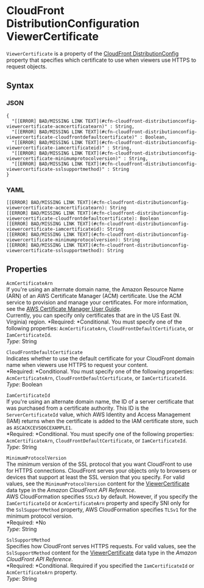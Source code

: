 # CloudFront DistributionConfiguration ViewerCertificate<a name="aws-properties-cloudfront-distributionconfig-viewercertificate"></a>

`ViewerCertificate` is a property of the [CloudFront DistributionConfig](aws-properties-cloudfront-distributionconfig.md) property that specifies which certificate to use when viewers use HTTPS to request objects\.

## Syntax<a name="w3ab2c21c14d226b5"></a>

### JSON<a name="aws-properties-cloudfront-distributionconfig-viewercertificate-syntax.json"></a>

```
{
  "[[ERROR] BAD/MISSING LINK TEXT](#cfn-cloudfront-distributionconfig-viewercertificate-acmcertificatearn)" : String,
  "[[ERROR] BAD/MISSING LINK TEXT](#cfn-cloudfront-distributionconfig-viewercertificate-cloudfrontdefaultcertificate)" : Boolean,
  "[[ERROR] BAD/MISSING LINK TEXT](#cfn-cloudfront-distributionconfig-viewercertificate-iamcertificateid)" : String,
  "[[ERROR] BAD/MISSING LINK TEXT](#cfn-cloudfront-distributionconfig-viewercertificate-minimumprotocolversion)" : String,
  "[[ERROR] BAD/MISSING LINK TEXT](#cfn-cloudfront-distributionconfig-viewercertificate-sslsupportmethod)" : String
}
```

### YAML<a name="aws-properties-cloudfront-distributionconfig-viewercertificate-syntax.yaml"></a>

```
[[ERROR] BAD/MISSING LINK TEXT](#cfn-cloudfront-distributionconfig-viewercertificate-acmcertificatearn): String
[[ERROR] BAD/MISSING LINK TEXT](#cfn-cloudfront-distributionconfig-viewercertificate-cloudfrontdefaultcertificate): Boolean
[[ERROR] BAD/MISSING LINK TEXT](#cfn-cloudfront-distributionconfig-viewercertificate-iamcertificateid): String
[[ERROR] BAD/MISSING LINK TEXT](#cfn-cloudfront-distributionconfig-viewercertificate-minimumprotocolversion): String
[[ERROR] BAD/MISSING LINK TEXT](#cfn-cloudfront-distributionconfig-viewercertificate-sslsupportmethod): String
```

## Properties<a name="w3ab2c21c14d226b7"></a>

`AcmCertificateArn`  
If you're using an alternate domain name, the Amazon Resource Name \(ARN\) of an AWS Certificate Manager \(ACM\) certificate\. Use the ACM service to provision and manage your certificates\. For more information, see the [AWS Certificate Manager User Guide](http://docs.aws.amazon.com/acm/latest/userguide/)\.  
Currently, you can specify only certificates that are in the US East \(N\. Virginia\) region\.
*Required: *Conditional\. You must specify one of the following properties: `AcmCertificateArn`, `CloudFrontDefaultCertificate`, or `IamCertificateId`\.  
*Type*: String

`CloudFrontDefaultCertificate`  
Indicates whether to use the default certificate for your CloudFront domain name when viewers use HTTPS to request your content\.  
*Required: *Conditional\. You must specify one of the following properties: `AcmCertificateArn`, `CloudFrontDefaultCertificate`, or `IamCertificateId`\.  
*Type*: Boolean

`IamCertificateId`  
If you're using an alternate domain name, the ID of a server certificate that was purchased from a certificate authority\. This ID is the `ServerCertificateId` value, which AWS Identity and Access Management \(IAM\) returns when the certificate is added to the IAM certificate store, such as `ASCACKCEVSQ6CEXAMPLE1`\.  
*Required: *Conditional\. You must specify one of the following properties: `AcmCertificateArn`, `CloudFrontDefaultCertificate`, or `IamCertificateId`\.  
*Type*: String

`MinimumProtocolVersion`  
The minimum version of the SSL protocol that you want CloudFront to use for HTTPS connections\. CloudFront serves your objects only to browsers or devices that support at least the SSL version that you specify\. For valid values, see the `MinimumProtocolVersion` content for the [ViewerCertificate](http://docs.aws.amazon.com/cloudfront/latest/APIReference/API_ViewerCertificate.html) data type in the *Amazon CloudFront API Reference*\.  
AWS CloudFormation specifies `SSLv3` by default\. However, if you specify the `IamCertificateId` or `AcmCertificateArn` property and specify SNI only for the `SslSupportMethod` property, AWS CloudFormation specifies `TLSv1` for the minimum protocol version\.  
*Required: *No  
*Type*: String

`SslSupportMethod`  
Specifies how CloudFront serves HTTPS requests\. For valid values, see the `SslSupportMethod` content for the [ViewerCertificate](http://docs.aws.amazon.com/cloudfront/latest/APIReference/API_ViewerCertificate.html) data type in the *Amazon CloudFront API Reference*\.  
*Required: *Conditional\. Required if you specified the `IamCertificateId` or `AcmCertificateArn` property\.  
*Type*: String